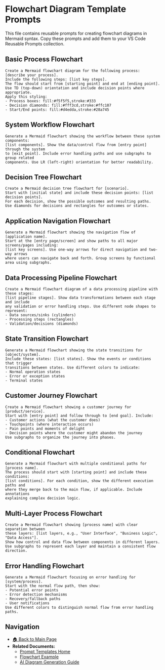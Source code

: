 # Flowchart Diagram Template Prompts

This file contains reusable prompts for creating flowchart diagrams in Mermaid syntax. Copy these prompts and add them to your VS Code Reusable Prompts collection.

## Basic Process Flowchart

```
Create a Mermaid flowchart diagram for the following process: [describe your process]. 
Include the following steps: [list key steps]. 
The flow should start from [starting point] and end at [ending point].
Use TD (top-down) orientation and include decision points where appropriate.
Apply this styling:
- Process boxes: fill:#f5f5f5,stroke:#333
- Decision diamonds: fill:#fff3cd,stroke:#ffc107
- Start/End points: fill:#d4edda,stroke:#28a745
```

## System Workflow Flowchart

```
Generate a Mermaid flowchart showing the workflow between these system components: 
[list components]. Show the data/control flow from [entry point] through the system
to [exit point]. Include error handling paths and use subgraphs to group related 
components. Use LR (left-right) orientation for better readability.
```

## Decision Tree Flowchart

```
Create a Mermaid decision tree flowchart for [scenario]. 
Start with [initial state] and include these decision points: [list decision points]. 
For each decision, show the possible outcomes and resulting paths. 
Use diamonds for decisions and rectangles for outcomes or states.
```

## Application Navigation Flowchart

```
Generate a Mermaid flowchart showing the navigation flow of [application name].
Start at the [entry page/screen] and show paths to all major screens/pages including:
[list key screens]. Use one-way arrows for direct navigation and two-way arrows
where users can navigate back and forth. Group screens by functional area using subgraphs.
```

## Data Processing Pipeline Flowchart

```
Create a Mermaid flowchart diagram of a data processing pipeline with these stages:
[list pipeline stages]. Show data transformations between each stage and include
any validation or error handling steps. Use different node shapes to represent:
- Data sources/sinks (cylinders)
- Processing steps (rectangles)
- Validation/decisions (diamonds)
```

## State Transition Flowchart

```
Generate a Mermaid flowchart showing the state transitions for [object/system].
Include these states: [list states]. Show the events or conditions that trigger
transitions between states. Use different colors to indicate:
- Normal operation states
- Error or exception states
- Terminal states
```

## Customer Journey Flowchart

```
Create a Mermaid flowchart showing a customer journey for [product/service].
Start with [entry point] and follow through to [end goal]. Include:
- Customer actions (what the customer does)
- Touchpoints (where interaction occurs)
- Pain points and moments of delight
- Decision points where the customer might abandon the journey
Use subgraphs to organize the journey into phases.
```

## Conditional Flowchart

```
Generate a Mermaid flowchart with multiple conditional paths for [process name].
The process should start with [starting point] and include these conditions:
[list conditions]. For each condition, show the different execution paths and
where they merge back to the main flow, if applicable. Include annotations
explaining complex decision logic.
```

## Multi-Layer Process Flowchart

```
Create a Mermaid flowchart showing [process name] with clear separation between
these layers: [list layers, e.g., "User Interface", "Business Logic", "Data Access"].
Show how control and data flow between components in different layers.
Use subgraphs to represent each layer and maintain a consistent flow direction.
```

## Error Handling Flowchart

```
Generate a Mermaid flowchart focusing on error handling for [system/process].
Start with the normal flow path, then show:
- Potential error points
- Error detection mechanisms
- Recovery/fallback paths
- User notifications
Use different colors to distinguish normal flow from error handling paths.
```

## Navigation

- [🏠 Back to Main Page](../README.md)
- **Related Documents:**
  - [Prompt Templates Home](README.md)
  - [Flowchart Example](../flowchart_example.md)
  - [AI Diagram Generation Guide](../ai_diagram_generation_guide.md)
